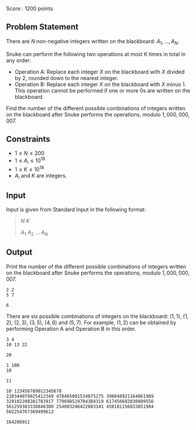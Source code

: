 Score : $1200$ points

## Problem Statement

There are $N$ non-negative integers written on the blackboard: $A_1, ..., A_N$.

Snuke can perform the following two operations at most $K$ times in total in any order:

- Operation A: Replace each integer $X$ on the blackboard with $X$ divided by $2$, rounded down to the nearest integer.
- Operation B: Replace each integer $X$ on the blackboard with $X$ minus $1$. This operation cannot be performed if one or more $0$s are written on the blackboard.

Find the number of the different possible combinations of integers written on the blackboard after Snuke performs the operations, modulo $1,000,000,007$.

## Constraints

- $1 \leq N \leq 200$
- $1 \leq A_i \leq 10^{18}$
- $1 \leq K \leq 10^{18}$
- $A_i$ and $K$ are integers.

## Input

Input is given from Standard Input in the following format:

> $N$ $K$
> 
> $A_1$ $A_2$ $...$ $A_N$

## Output

Print the number of the different possible combinations of integers written on the blackboard after Snuke performs the operations, modulo $1,000,000,007$.

```input1
2 2
5 7
```

```output1
6
```

There are six possible combinations of integers on the blackboard: $(1, 1)$, $(1, 2)$, $(2, 3)$, $(3, 5)$, $(4, 6)$ and $(5, 7)$.
For example, $(1, 2)$ can be obtained by performing Operation A and Operation B in this order.

```input2
3 4
10 13 22
```

```output2
20
```

```input3
1 100
10
```

```output3
11
```

```input4
10 123456789012345678
228344079825412349 478465001534875275 398048921164061989 329102208281783917 779698519704384319 617456682030809556 561259383338846380 254083246422083141 458181156833851984 502254767369499613
```

```output4
164286011
```